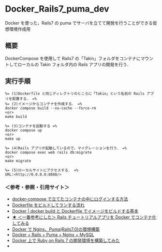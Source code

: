# Docker_Rails7_puma_dev

Docker を使った，Rails7 の puma でサーバを立てて開発を行うことができる仮想環境作成用

## 概要

DockerCompose を使用して Rails7 の「Takin」フォルダをコンテナにマウントしてローカルの Takin フォルダ内の Rails アプリの開発を行う．

## 実行手順

    %= (1)Dockerfile と同じディレクトリのところに「Takin」という名前の Rails アプリを配置する． =%
    %= (2)イメージからコンテナを作成する． =%
    docker compose build --no-cache --force-rm
    <or>
    make build

    %= (3)コンテナを起動する =%
    docker compose up
    <or>
    make up

    %= (4)Rails アプリが起動しているので，マイグレーションを行う． =%
    docker compose exec web rails db:migrate
    <or>
    make migrate

    %= (5)ローカルサイトにアクセスする． =%
    URL:<http://0.0.0.0:8888/>

### ＜参考・参照・引用サイト＞

- [docker-compose で立てたコンテナの中にログインする方法](https://qiita.com/koh97222/items/1cec21e3ede5abc31ee9)
- [Dockerfile をビルドしてランする流れ](https://zenn.dev/kazuki_inoue/articles/07de49d81b7608)
- [Docker | docker build と Dockerfile でイメージをビルドする基本](https://qiita.com/YumaInaura/items/e7155b309e109bc75cf8)
- [★ ＜一番参考にした＞ Rails チュートリアルアプリを Docker でコンテナ化してみる](https://katsuya-place.com/docker-rails-app/)
- [Docker で Nginx、Puma(Rails7.0)の環境構築](https://itoka.hatenadiary.com/entry/2022/03/04/004453)
- [Docker + Rails + Puma + Nginx + MySQL](https://qiita.com/eighty8/items/0288ab9c127ddb683315)
- [Docker 上で Ruby on Rails 7 の開発環境を構築してみた](https://mseeeen.msen.jp/rails-docker/)
- []()
